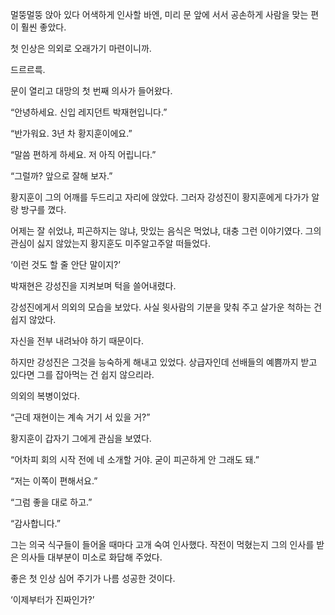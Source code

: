 멀뚱멀뚱 앉아 있다 어색하게 인사할 바엔, 미리 문 앞에 서서 공손하게 사람을 맞는 편이 훨씬 좋았다.

첫 인상은 의외로 오래가기 마련이니까.

드르르륵.

문이 열리고 대망의 첫 번째 의사가 들어왔다.

“안녕하세요. 신입 레지던트 박재현입니다.”

“반가워요. 3년 차 황지훈이에요.”

“말씀 편하게 하세요. 저 아직 어립니다.”

“그럴까? 앞으로 잘해 보자.”

황지훈이 그의 어깨를 두드리고 자리에 앉았다. 그러자 강성진이 황지훈에게 다가가 알랑 방구를 꼈다.

어제는 잘 쉬었냐, 피곤하지는 않냐, 맛있는 음식은 먹었냐, 대충 그런 이야기였다. 그의 관심이 싫지 않았는지 황지훈도 미주알고주알 떠들었다.

‘이런 것도 할 줄 안단 말이지?’

박재현은 강성진을 지켜보며 턱을 쓸어내렸다.

강성진에게서 의외의 모습을 보았다. 사실 윗사람의 기분을 맞춰 주고 살가운 척하는 건 쉽지 않았다.

자신을 전부 내려놔야 하기 때문이다.

하지만 강성진은 그것을 능숙하게 해내고 있었다. 상급자인데 선배들의 예쁨까지 받고 있다면 그를 잡아먹는 건 쉽지 않으리라.

의외의 복병이었다.

“근데 재현이는 계속 거기 서 있을 거?”

황지훈이 갑자기 그에게 관심을 보였다.

“어차피 회의 시작 전에 네 소개할 거야. 굳이 피곤하게 안 그래도 돼.”

“저는 이쪽이 편해서요.”

“그럼 좋을 대로 하고.”

“감사합니다.”

그는 의국 식구들이 들어올 때마다 고개 숙여 인사했다. 작전이 먹혔는지 그의 인사를 받은 의사들 대부분이 미소로 화답해 주었다.

좋은 첫 인상 심어 주기가 나름 성공한 것이다.

‘이제부터가 진짜인가?’